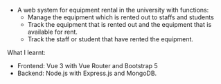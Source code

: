 - A web system for equipment rental in the university with functions: 
  + Manage the equipment which is rented out to staffs and students
  + Track the equipment that is rented out and the equipment that is available for rent.
  + Track the staff or student that have rented the equipment.
    
What I learnt: 
  + Frontend: Vue 3 with Vue Router and Bootstrap 5
  + Backend: Node.js with Express.js and MongoDB.
